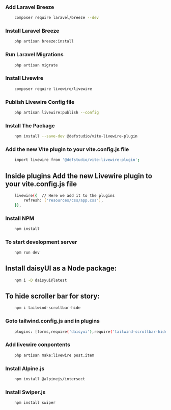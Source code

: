 ### Add Laravel Breeze

```bash
    composer require laravel/breeze --dev
```

### Install Laravel Breeze

```bash
    php artisan breeze:install
```

### Run Laravel Migrations

```bash
    php artisan migrate
```

### Install Livewire

```bash
    composer require livewire/livewire
```

### Publish Livewire Config file

```bash
    php artisan livewire:publish --config
```

### Install The Package

```bash
    npm install --save-dev @defstudio/vite-livewire-plugin
```

### Add the new Vite plugin to your vite.config.js file

```bash
    import livewire from '@defstudio/vite-livewire-plugin';
```

## Inside plugins Add the new Livewire plugin to your vite.config.js file

```bash
    livewire({  // Here we add it to the plugins
        refresh: ['resources/css/app.css'],
    }),
```

### Install NPM

```bash
    npm install
```

### To start development server

```bash
    npm run dev
```


## Install daisyUI as a Node package:

```bash
    npm i -D daisyui@latest
```


## To hide scroller bar for story:

```bash
    npm i tailwind-scrollbar-hide
```

### Goto tailwind.config.js and in plugins

```bash
    plugins: [forms,require('daisyui'),require('tailwind-scrollbar-hide')
```


### Add livewire conpontents

```bash
    php artisan make:livewire post.item
```


### Install Alpine.js

```bash
    npm install @alpinejs/intersect
```

### Install Swiper.js

```bash
    npm install swiper
```
